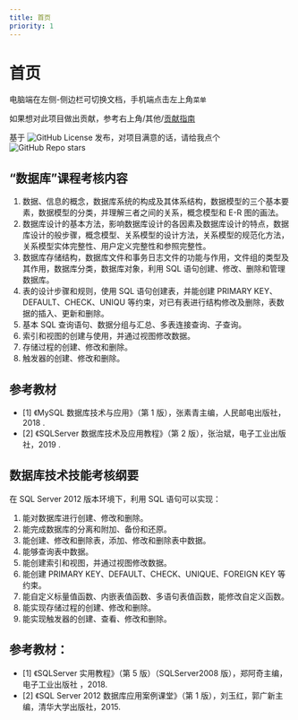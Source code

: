 ```yaml
---
title: 首页
priority: 1
---
```


# 首页

电脑端在左侧-侧边栏可切换文档，手机端点击左上角`菜单`

如果想对此项目做出贡献，参考右上角/其他/[贡献指南](https://study.mtftm.com/others/2)

基于 ![GitHub License](https://img.shields.io/github/license/Leetfs/study-wiki?logo=git) 发布，对项目满意的话，请给我点个 ![GitHub Repo stars](https://img.shields.io/github/stars/Leetfs/study-wiki)


## “数据库”课程考核内容

1. 数据、信息的概念，数据库系统的构成及其体系结构，数据模型的三个基本要素，数据模型的分类，并理解三者之间的关系，概念模型和 E-R 图的画法。
2. 数据库设计的基本方法，影响数据库设计的各因素及数据库设计的特点，数据库设计的般步骤，概念模型、关系模型的设计方法，关系模型的规范化方法，关系模型实体完整性、用户定义完整性和参照完整性。
3. 数据库存储结构，数据库文件和事务日志文件的功能与作用，文件组的类型及其作用，数据库分类，数据库对象，利用 SQL 语句创建、修改、删除和管理数据库。
4. 表的设计步骤和规则，使用 SQL 语句创建表，并能创建 PRIMARY KEY、DEFAULT、CHECK、UNIQU 等约束，对已有表进行结构修改及删除，表数据的插入、更新和删除。
5. 基本 SQL 查询语句、数据分组与汇总、多表连接查询、子查询。
6. 索引和视图的创建与使用，并通过视图修改数据。
7. 存储过程的创建、修改和删除。
8. 触发器的创建、修改和删除。

## 参考教材

- [1] 《MySQL 数据库技术与应用》（第 1 版），张素青主编，人民邮电出版社，2018 .
- [2] 《SQLServer 数据库技术及应用教程》（第 2 版），张治斌，电子工业出版社，2019 .

## 数据库技术技能考核纲要

在 SQL Server 2012 版本环境下，利用 SQL 语句可以实现：
1. 能对数据库进行创建、修改和删除。
2. 能完成数据库的分离和附加、备份和还原。
3. 能创建、修改和删除表，添加、修改和删除表中数据。
4. 能够查询表中数据。
5. 能创建索引和视图，并通过视图修改数据。
6. 能创建 PRIMARY KEY、DEFAULT、CHECK、UNIQUE、FOREIGN KEY 等约束。
7. 能自定义标量值函数、内嵌表值函数、多语句表值函数，能修改自定义函数。
8. 能实现存储过程的创建、修改和删除。
9. 能实现触发器的创建、查看、修改和删除。

## 参考教材：

- [1] 《SQLServer 实用教程》（第 5 版）（SQLServer2008 版），郑阿奇主编，电子工业出版社 ，2018.
- [2] 《SQL Server 2012 数据库应用案例课堂》（第 1 版），刘玉红，郭广新主编，清华大学出版社，2015.